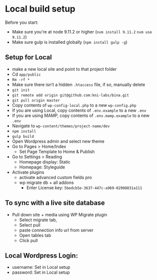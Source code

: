 # Local build setup

Before you start:
- Make sure you're at node 9.11.2 or higher (`nvm install 9.11.2` `nvm use 9.11.2`)
- Make sure gulp is installed globally (`npm install gulp -g`)

Setup for Local
-------------
- make a new local site and point to that project folder
- Cd `app/public`
- `Rm -rf *`
- Make sure there isn’t a hidden `.htaccess` file, if so, manually delete
- `git init`
- `git remote add origin git@github.com:kni-labs/bina.git`
- `git pull origin master`
- Copy contents of `wp-config-local.php` to a new `wp-config.php`
- If you are using Local, copy contents of `.env.example` to a new `.env`
- If you are using MAMP, copy contents of `.env.mamp.example` to a new `.env`
- Navigate to `wp-content/themes/project-name/dev`
- `npm install`
- `gulp build`
- Open Wordpress admin and select new theme
- Go to Pages > Home/Index
  - Set Page Template to Home & Publish
- Go to Settings > Reading
  - Homepage display: Static
  - Homepage: Styleguide
- Activate plugins
  - activate advanced custom fields pro
  - wp migrate db + all addons
    - Enter License key: `5bedcb5e-3637-447c-a969-02908831a111`

To sync with a live site database
-------------
- Pull down site + media using WP Migrate plugin
  - Select migrate tab,
  - Select pull
  - paste connection info url from server
  - Open tables tab
  - Click pull

Local Wordpress Login:
-------------
- username: Set in Local setup
- password: Set in Local setup
